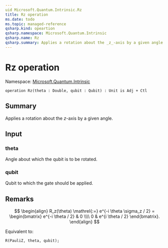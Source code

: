 ```yaml
---
uid Microsoft.Quantum.Intrinsic.Rz
title: Rz operation
ms.date: todo
ms.topic: managed-reference
qsharp.kind: opeartion
qsharp.namespace: Microsoft.Quantum.Intrinsic
qsharp.name: Rz
qsharp.summary: Applies a rotation about the _z_-axis by a given angle.
---
```


# Rz operation

Namespace: [Microsoft.Quantum.Intrinsic](xref:Microsoft.Quantum.Intrinsic)

```qsharp
operation Rz(theta : Double, qubit : Qubit) : Unit is Adj + Ctl
```

## Summary
Applies a rotation about the _z_-axis by a given angle.

## Input
### theta
Angle about which the qubit is to be rotated.
### qubit
Qubit to which the gate should be applied.

## Remarks
$$
\begin{align}
    R_z(\theta) \mathrel{:=}
    e^{-i \theta \sigma_z / 2} =
    \begin{bmatrix}
        e^{-i \theta / 2} & 0 \\\\
        0 & e^{i \theta / 2}
    \end{bmatrix}.
\end{align}
$$

Equivalent to:
```qsharp
R(PauliZ, theta, qubit);
```
